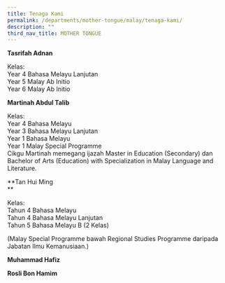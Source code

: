 ```yaml
---
title: Tenaga Kami
permalink: /departments/mother-tongue/malay/tenaga-kami/
description: ""
third_nav_title: MOTHER TONGUE
---
```

**Tasrifah Adnan**

Kelas:  
Year 4 Bahasa Melayu Lanjutan  
Year 5 Malay Ab Initio  
Year 6 Malay Ab Initio

**Martinah Abdul Talib** 

Kelas:  
Year 4 Bahasa Melayu  
Year 3 Bahasa Melayu Lanjutan  
Year 1 Bahasa Melayu  
Year 1 Malay Special Programme  
Cikgu Martinah memegang ijazah Master in Education (Secondary) dan Bachelor of Arts (Education) with Specialization in Malay Language and Literature.  

**Tan Hui Ming  
**

Kelas:  
Tahun 4 Bahasa Melayu  
Tahun 4 Bahasa Melayu Lanjutan  
Tahun 5 Bahasa Melayu B (2 Kelas)

(Malay Special Programme bawah Regional Studies Programme daripada Jabatan Ilmu Kemanusiaan.)

**Muhammad Hafiz**

**Rosli Bon Hamim**